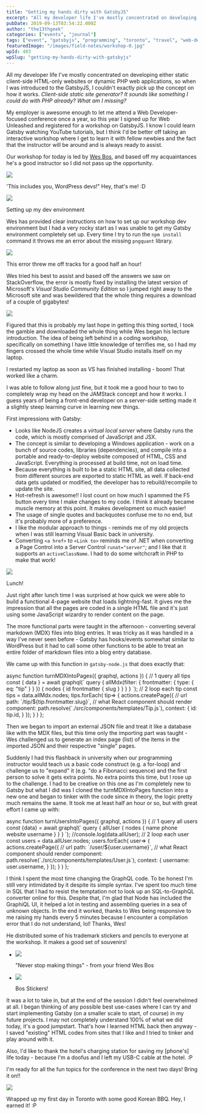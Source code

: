 ```yaml
---
title: "Getting my hands dirty with GatsbyJS"
excerpt: "All my developer life I've mostly concentrated on developing either static client-side HTML-only websites or dynamic PHP web applications, so when I was…"
pubDate: 2019-09-13T03:54:22.000Z
author: "the13thgeek"
categories: ["events", "journal"]
tags: ["event", "gatsbyjs", "programming", "toronto", "travel", "web-dev", "web-unleashed-2019"]
featuredImage: "/images/field-notes/workshop-0.jpg"
wpId: 403
wpSlug: "getting-my-hands-dirty-with-gatsbyjs"
---
```


All my developer life I've mostly concentrated on developing either static client-side HTML-only websites or dynamic PHP web applications, so when I was introduced to the GatsbyJS, I couldn't exactly pick up the concept on how it works. _Client-side static site generator? It sounds like something I could do with PHP already? What am I missing?_

My employer is awesome enough to let me attend a Web Developer-focused conference once a year, so this year I signed up for Web Unleashed and registered for a workshop on GatsbyJS. I know I could learn Gatsby watching YouTube tutorials, but I think I'd be better off taking an interactive workshop where I get to learn it with fellow newbies and the fact that the instructor will be around and is always ready to assist.

Our workshop for today is led by [Wes Bos](https://wesbos.com/), and based off my acquaintances he's a good instructor so I did not pass up the opportunity.

![](/images/field-notes/workshop-0.jpg)

'This includes you, WordPress devs!" Hey, that's me! :D

![](/images/field-notes/workshop-1.jpg)

Setting up my dev environment

Wes has provided clear instructions on how to set up our workshop dev environment but I had a very rocky start as I was unable to get my Gatsby environment completely set up. Every time I try to run the `npm install` command it throws me an error about the missing `pngquant` library.

![](/images/field-notes/workshop-2.jpg)

This error threw me off tracks for a good half an hour!

Wes tried his best to assist and based off the answers we saw on StackOverflow, the error is mostly fixed by installing the latest version of Microsoft's _Visual Studio Community Edition_ so I jumped right away to the Microsoft site and was bewildered that the whole thing requires a download of a couple of gigabytes!

![](/images/field-notes/workshop-3.jpg)

Figured that this is probably my last hope in getting this thing sorted, I took the gamble and downloaded the whole thing while Wes began his lecture introduction. The idea of being left behind in a coding workshop, specifically on something I have little knowledge of terrifies me, so I had my fingers crossed the whole time while Visual Studio installs itself on my laptop.

I restarted my laptop as soon as VS has finished installing - boom! That worked like a charm.

I was able to follow along just fine, but it took me a good hour to two to completely wrap my head on the JAMStack concept and how it works. I guess years of being a front-end developer on a server-side setting made it a slightly steep learning curve in learning new things.

First impressions with Gatsby:

*   Looks like NodeJS creates a _virtual local server_ where Gatsby runs the code, which is mostly comprised of JavaScript and JSX.
*   The concept is similar to developing a Windows application - work on a bunch of source codes, libraries (dependencies), and compile into a portable and ready-to-deploy website composed of HTML, CSS and JavaScript. Everything is processed at build time, not on load time.
*   Because everything is built to be a static HTML site, all data collected from different sources are exported to static HTML as well. If back-end data gets updated or modified, the developer has to rebuild/recompile to update the site.
*   Hot-refresh is awesome!! I lost count on how much I spammed the F5 button every time I make changes to my code. I think it already became muscle memory at this point. It makes development so much easier!
*   The usage of single quotes and backquotes confuse me to no end, but it's probably more of a preference.
*   I like the modular approach to things - reminds me of my old projects when I was still learning Visual Basic back in university.
*   Converting `<a href>` to `<Link to>` reminds me of .NET when converting a Page Control into a Server Control `runat="server"`; and I like that it supports an `activeClassName`. I had to do some witchcraft in PHP to make that work!

![](/images/field-notes/workshop-4.jpg)

Lunch!

Just right after lunch time I was surprised at how quick we were able to build a functional 4-page website that loads lightning-fast. It gives me the impression that all the pages are coded in a single HTML file and it's just using some JavaScript wizardry to render content on the page.

The more functional parts were taught in the afternoon - converting several markdown (MDX) files into blog entries. It was tricky as it was handled in a way I've never seen before - Gatsby has hooks/events somewhat similar to WordPress but it had to call some other functions to be able to treat an entire folder of markdown files into a blog entry database.

We came up with this function in `gatsby-node.js` that does exactly that:

async function turnMDXIntoPages({ graphql, actions }) {
  // 1 query all tips
  const { data } = await graphql(\`
  query {
      allMdx(filter: { frontmatter: { type: { eq: "tip" } } }) {
        nodes {
          id
          frontmatter {
            slug
          }
        }
      }
    }
  \`);
  // 2 loop each tip
  const tips = data.allMdx.nodes;
  tips.forEach( tip=> {
      actions.createPage({
          // url
          path: \`/tip/${tip.frontmatter.slug}\`,
          // what React component should render
          component: path.resolve(\`./src/components/templates/Tip.js\`),
          context: {
              id: tip.id,
          }
      });
  } )
};

Then we began to import an external JSON file and treat it like a database like with the MDX files, but this time only the importing part was taught - Wes challenged us to generate an index page (list) of the items in the imported JSON and their respective "single" pages.

Suddenly I had this flashback in university when our programming instructor would teach us a basic code construct (e.g. a for-loop) and challenge us to "expand" it (e.g. "do a Fibonacci sequence) and the first person to solve it gets extra points. No extra points this time, but I rose up to the challenge. I had to be creative on this one as I'm completely new to Gatsby but what I did was I cloned the turnMDXIntoPages function into a new one and began to tinker with the code since in theory, the logic pretty much remains the same. It took me at least half an hour or so, but with great effort I came up with:

async function turnUsersIntoPages({ graphql, actions }) {
  // 1 query all users
  const {data} = await graphql(\`
  query {
      allUser {
        nodes {
          name
          phone
          website
          username
        }
      }
    }
  \`);
  //console.log(data.allUser);
  // 2 loop each user
  const users = data.allUser.nodes;
  users.forEach( user=> {
      actions.createPage({
          // url
          path: \`/user/${user.username}\`,
          // what React component should render
          component: path.resolve(\`./src/components/templates/User.js\`),
          context: {
              username: user.username,
          }
      });
  } )
};

I think I spent the most time changing the GraphQL code. To be honest I'm still very intimidated by it despite its simple syntax. I've spent too much time in SQL that I had to resist the temptation not to look up an SQL-to-GraphQL converter online for this. Despite that, I'm glad that Node has included the GraphiQL UI, it helped a lot in testing and assembling queries in a sea of unknown objects. In the end it worked, thanks to Wes being responsive to me raising my hands every 5 minutes because I encounter a compilation error that I do not understand, lol! Thanks, Wes!

He distributed some of his trademark stickers and pencils to everyone at the workshop. It makes a good set of souvenirs!

*   ![](/images/field-notes/wesbos-pencil.jpg)
    
    "Never stop making things" - from your friend Wes Bos
    
*   ![](/images/field-notes/wesbos-stickers.jpg)
    
    Bos Stickers!
    

It was a lot to take in, but at the end of the session I didn't feel overwhelmed at all. I began thinking of any possible best use-cases where I can try and start implementing Gatsby (on a smaller scale to start, of course) in my future projects. I may not completely understand 100% of what we did today, it's a good jumpstart. That's how I learned HTML back then anyway - I saved "existing" HTML codes from sites that I like and I tried to tinker and play around with it.

Also, I'd like to thank the hotel's charging station for saving my \[phone's\] life today - because I'm a doofus and I left my USB-C cable at the hotel. :P

I'm ready for all the fun topics for the conference in the next two days! Bring it on!!

![](/images/field-notes/korean-bbq.jpg)

Wrapped up my first day in Toronto with some good Korean BBQ. Hey, I earned it! :P